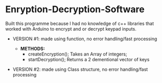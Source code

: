 # Enryption-Decryption-Software
Built this programme because I had no knowledge of c++ libraries that worked with Arduino to encrypt and or decrypt keypad inputs.
  - VERSION #1: made using function, no error handling/fast processing
    - **METHODS:**
      - createEncryption(); 
      Takes an Array of integers;
      - startDecryption();
      Returns a 2 dementional vector
      of keys
      
  - VERSION #2: made using Class structure, no error handling/fast processing
